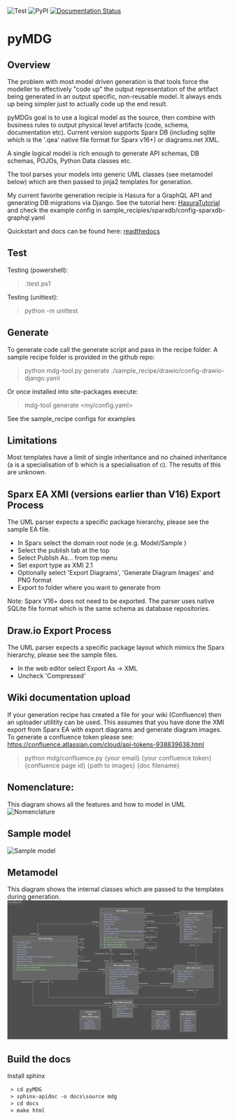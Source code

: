 ![Test](https://github.com/Semprini/pyMDG/workflows/Test/badge.svg) ![PyPI](https://github.com/Semprini/pyMDG/workflows/PyPI/badge.svg) [![Documentation Status](https://readthedocs.org/projects/pymdg/badge/?version=latest)](https://pymdg.readthedocs.io/en/latest/?badge=latest)
# pyMDG

## Overview
The problem with most model driven generation is that tools force the modeller to effectively "code up" the output representation of the artifact being generated in an output specific, non-reusable model. It always ends up being simpler just to actually code up the end result.

pyMDGs goal is to use a logical model as the source, then combine with business rules to output physical level artifacts (code, schema, documentation etc). Current version supports Sparx DB (including sqlite which is the '.qea' native file format for Sparx v16+) or diagrams.net XML.

A single logical model is rich enough to generate API schemas, DB schemas, POJOs, Python Data classes etc.

The tool parses your models into generic UML classes (see metamodel below) which are then passed to jinja2 templates for generation.

My current favorite generation recipie is Hasura for a GraphQL API and generating DB migrations via Django. See the tutorial here: [HasuraTutorial](https://pymdg.readthedocs.io/en/latest/tutorial-hasura.html) and check the example config in sample_recipies/sparxdb/config-sparxdb-graphql.yaml

Quickstart and docs can be found here: [readthedocs](https://pymdg.readthedocs.io/en/latest/index.html)

## Test
Testing (powershell):
 > .\test.ps1

Testing (unittest):
 > python -m unittest

## Generate
To generate code call the generate script and pass in the recipe folder. A sample recipe folder is provided in the github repo:
 > python mdg-tool.py generate ./sample_recipe/drawio/config-drawio-django.yaml

Or once installed into site-packages execute:
 > mdg-tool generate <my/config.yaml>

See the sample_recipe configs for examples

## Limitations
Most templates have a limit of single inheritance and no chained inheritance (a is a specialisation of b which is a specialisation of c). The results of this are unknown.

## Sparx EA XMI (versions earlier than V16) Export Process
The UML parser expects a specific package hierarchy, please see the sample EA file.
- In Sparx select the domain root node  (e.g. Model/Sample )
- Select the publish tab at the top
- Select Publish As... from top menu
- Set export type as XMI 2.1
- Optionally select 'Export Diagrams', 'Generate Diagram Images' and PNG format
- Export to folder where you want to generate from


Note: Sparx V16+ does not need to be exported. The parser uses native SQLite file format which is the same schema as database repositories.

## Draw.io Export Process
The UML parser expects a specific package layout which mimics the Sparx hierarchy, please see the sample files.
- In the web editor select Export As -> XML
- Uncheck 'Compressed'

## Wiki documentation upload
If your generation recipe has created a file for your wiki (Confluence) then an uploader utilitity can be used. This assumes that you have done the XMI export from Sparx EA with export diagrams and generate diagram images. 
To generate a confluence token please see: https://confluence.atlassian.com/cloud/api-tokens-938839638.html
> python mdg/confluence.py {your email} {your confluence token} {confluence page id} {path to images} {doc filename}

## Nomenclature:
This diagram shows all the features and how to model in UML
![Nomenclature](https://github.com/Semprini/pyMDG/raw/master/sample_recipes/images/EAID_9100ADB5_EFF8_4ded_BA61_E8564C8134AC.png)

## Sample model
![Sample model](https://github.com/Semprini/pyMDG/raw/master/sample_recipes/images/EAID_96AC850E_2FD0_4e6c_B00E_C030EDA89F42.png)

## Metamodel
This diagram shows the internal classes which are passed to the templates during generation.
![Metamodel](https://raw.githubusercontent.com/Semprini/pyMDG/master/docs/_static/image/metamodel.png)

## Build the docs
Install sphinx
```
 > cd pyMDG
 > sphinx-apidoc -o docs\source mdg
 > cd docs
 > make html
```
